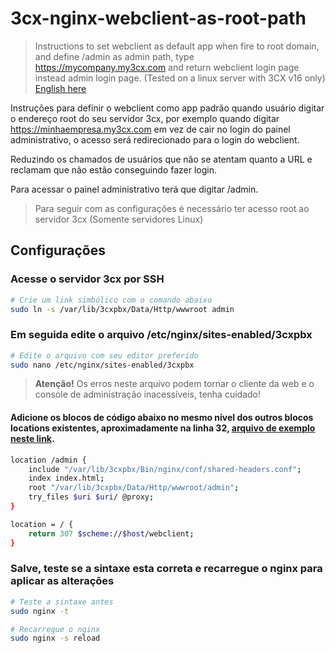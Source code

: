 # 3cx-nginx-webclient-as-root-path

> Instructions to set webclient as default app when fire to root domain, and define /admin as admin path, type https://mycompany.my3cx.com and return webclient login page instead admin login page.
> (Tested on a linux server with 3CX v16 only) [English here](https://raw.githubusercontent.com/abelmferreira/3cx-nginx-webclient-as-root-path/master/README.en.md)

Instruções para definir o webclient como app padrão quando usuário digitar o endereço root do seu servidor 3cx, por exemplo quando digitar https://minhaempresa.my3cx.com em vez de cair no login do painel administrativo, o acesso será redirecionado para o login do webclient.

Reduzindo os chamados de usuários que não se atentam quanto a URL e reclamam que não estão conseguindo fazer login.

Para acessar o painel administrativo terá que digitar /admin.

> Para seguir com as configurações é necessário ter acesso root ao servidor 3cx (Somente servidores Linux)

## Configurações

### Acesse o servidor 3cx por SSH

```bash
# Crie um link simbólico com o comando abaixo
sudo ln -s /var/lib/3cxpbx/Data/Http/wwwroot admin
```

### Em seguida edite o arquivo /etc/nginx/sites-enabled/3cxpbx

```bash
# Edite o arquivo com seu editor preferido
sudo nano /etc/nginx/sites-enabled/3cxpbx
```

> **Atenção!** Os erros neste arquivo podem tornar o cliente da web e o console de administração inacessíveis, tenha cuidado!

#### Adicione os blocos de código abaixo no mesmo nível dos outros blocos locations existentes, aproximadamente na linha 32, [arquivo de exemplo neste link](https://raw.githubusercontent.com/abelmferreira/3cx-nginx-webclient-as-root-path/master/3cxpbx.conf).

```bash
location /admin {
    include "/var/lib/3cxpbx/Bin/nginx/conf/shared-headers.conf";
    index index.html;
    root "/var/lib/3cxpbx/Data/Http/wwwroot/admin";
    try_files $uri $uri/ @proxy;
}

location = / {
    return 307 $scheme://$host/webclient;
}
```

### Salve, teste se a sintaxe esta correta e recarregue o nginx para aplicar as alterações

```bash
# Teste a sintaxe antes
sudo nginx -t

# Recarregue o nginx
sudo nginx -s reload
```
